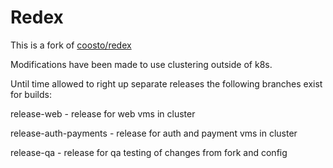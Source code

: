 # Redex

This is a fork of [coosto/redex](https://github.com/coosto/redex)

Modifications have been made to use clustering outside of k8s.

Until time allowed to right up separate releases the following branches exist for builds:

release-web - release for web vms in cluster

release-auth-payments - release for auth and payment vms in cluster

release-qa - release for qa testing of changes from fork and config